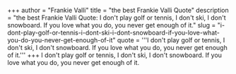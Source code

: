 +++
author = "Frankie Valli"
title = "the best Frankie Valli Quote"
description = "the best Frankie Valli Quote: I don't play golf or tennis, I don't ski, I don't snowboard. If you love what you do, you never get enough of it."
slug = "i-dont-play-golf-or-tennis-i-dont-ski-i-dont-snowboard-if-you-love-what-you-do-you-never-get-enough-of-it"
quote = '''I don't play golf or tennis, I don't ski, I don't snowboard. If you love what you do, you never get enough of it.'''
+++
I don't play golf or tennis, I don't ski, I don't snowboard. If you love what you do, you never get enough of it.
